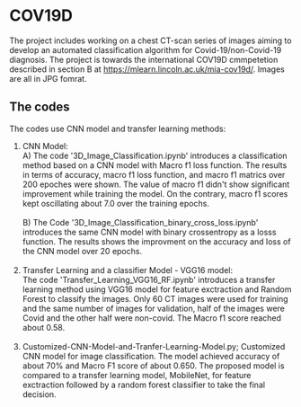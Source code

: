 # COV19D
The project includes working on a chest CT-scan series of images aiming to develop an automated classification algorithm for Covid-19/non-Covid-19 diagnosis. The project is towards the international COV19D cmmpetetion described in section B at https://mlearn.lincoln.ac.uk/mia-cov19d/.
Images are all in JPG fomrat.
## The codes
The codes use CNN model and transfer learning methods:  <br />        
1. CNN Model: 
<br /> A) The code '3D_Image_Classification.ipynb' introduces a classification method based on a CNN model with Macro f1 loss function. The results in terms of accuracy, macro f1 loss function, and macro f1 matrics over 200 epoches were shown. The value of macro f1 didn't show significant improvement while training the model. On the contrary, macro f1 scores kept oscillating about 7.0 over the training epochs.  <br />
<br /> B) The Code '3D_Image_Classification_binary_cross_loss.ipynb' introduces the same CNN model with binary crossentropy as a losss function. The results shows the improvment on the accuracy and loss of the CNN model over 20 epochs. <br /><br />
2. Transfer Learning and a classifier Model - VGG16 model:
<br /> The code 'Transfer_Learning_VGG16_RF.ipynb' introduces a transfer learning method using VGG16 model for feature exctraction and Random Forest  to classify the images. Only 60 CT images were used for training and the same number of images for validation, half of the images were Covid and the other half were non-covid. The Macro f1 score reached about 0.58. <br /><br />
3. Customized-CNN-Model-and-Tranfer-Learning-Model.py; Customized CNN model for image classification. The model achieved accuracy of about 70% and Macro F1 score of about 0.650. The proposed model is compared to a transfer learning model, MobileNet, for feature exctraction followed by a random forest classifier to take the final decision.

